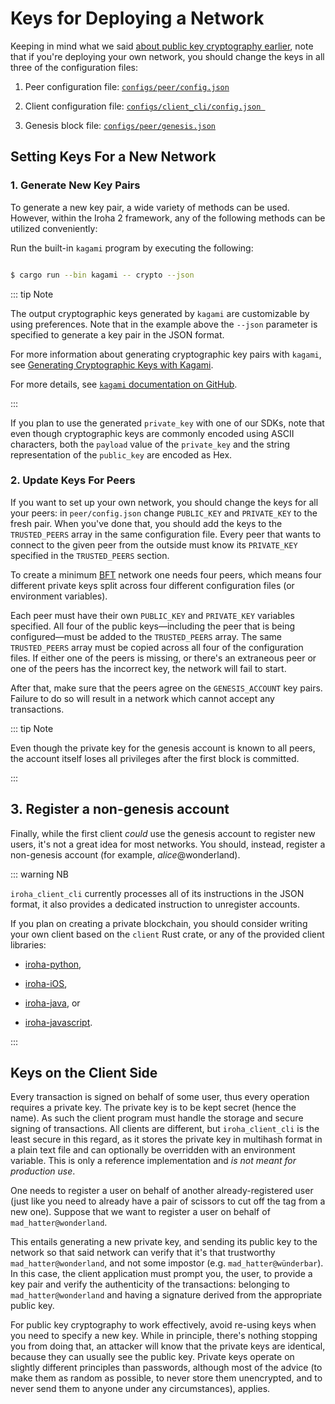 # Keys for Deploying a Network

Keeping in mind what we said [about public key cryptography earlier](./public-key-cryptography), note that if you're deploying your own network, you should change the keys in all three of the configuration files:

1. Peer configuration file: [`configs/peer/config.json`](../configure/peer-configuration)

2. Client configuration file: [`configs/client_cli/config.json `](../configure/client-configuration)

3. Genesis block file: [`configs/peer/genesis.json`](../configure/genesis)

## Setting Keys For a New Network

### 1. Generate New Key Pairs

To generate a new key pair, a wide variety of methods can be used. However, within the Iroha 2 framework, any of the following methods can be utilized conveniently:

Run the built-in `kagami` program by executing the following:

```bash

$ cargo run --bin kagami -- crypto --json

```
::: tip Note

The output cryptographic keys generated by `kagami` are customizable by using preferences. Note that in the example above the `--json` parameter is specified to generate a key pair in the JSON format.

For more information about generating cryptographic key pairs with `kagami`, see [Generating Cryptographic Keys with Kagami](./generating-cryptographic-keys#kagami).

For more details, see [`kagami` documentation on GitHub](https://github.com/hyperledger/iroha/tree/iroha2-dev/tools/kagami#crypto).

:::

If you plan to use the generated `private_key` with one of our SDKs, note that even though cryptographic keys are commonly encoded using ASCII characters, both the `payload` value of the `private_key` and the string representation of the `public_key` are encoded as Hex.

### 2. Update Keys For Peers

If you want to set up your own network, you should change the keys for all your peers: in `peer/config.json` change `PUBLIC_KEY` and `PRIVATE_KEY` to the fresh pair. When you've done that, you should add the keys to the `TRUSTED_PEERS` array in the same configuration file. Every peer that wants to connect to the given peer from the outside must know its `PRIVATE_KEY` specified in the `TRUSTED_PEERS` section.

To create a minimum [BFT](guide/glossary.md#byzantine-fault-tolerance-bft) network one needs four peers, which means four different private keys split across four different configuration files (or environment variables).

Each peer must have their own `PUBLIC_KEY` and `PRIVATE_KEY` variables specified. All four of the public keys—including the peer that is being configured—must be added to the `TRUSTED_PEERS` array. The same `TRUSTED_PEERS` array must be copied across all four of the configuration files. If either one of the peers is missing, or there's an extraneous peer or one of the peers has the incorrect key, the network will fail to start.

After that, make sure that the peers agree on the `GENESIS_ACCOUNT` key pairs. Failure to do so will result in a network which cannot accept any transactions.

::: tip Note

Even though the private key for the genesis account is known to all peers, the account itself loses all privileges after the first block is committed.

:::

## 3. Register a non-genesis account

Finally, while the first client _could_ use the genesis account to register new users, it's not a great idea for most networks. You should, instead, register a non-genesis account (for example, _alice_@wonderland).

::: warning NB

`iroha_client_cli` currently processes all of its instructions in the JSON format, it also provides a dedicated instruction to unregister accounts.

If you plan on creating a private blockchain, you should consider writing your own client based on the `client` Rust crate, or any of the provided client libraries:

- [iroha-python](https://github.com/hyperledger/iroha-python),

- [iroha-iOS](https://github.com/hyperledger/iroha-ios),

- [iroha-java](https://github.com/hyperledger/iroha-java), or

- [iroha-javascript](https://github.com/hyperledger/iroha-javascript/tree/iroha2).

:::

## Keys on the Client Side

Every transaction is signed on behalf of some user, thus every operation requires a private key. The private key is to be kept secret (hence the name). As such the client program must handle the storage and secure signing of transactions. All clients are different, but `iroha_client_cli` is the least secure in this regard, as it stores the private key in multihash format in a plain text file and can optionally be overridden with an environment variable. This is only a reference implementation and _is not meant for production use_.

One needs to register a user on behalf of another already-registered user (just like you need to already have a pair of scissors to cut off the tag from a new one). Suppose that we want to register a user on behalf of `mad_hatter@wonderland`.

This entails generating a new private key, and sending its public key to the network so that said network can verify that it's that trustworthy `mad_hatter@wonderland`, and not some impostor (e.g. `mad_hatter@wünderbar`). In this case, the client application must prompt you, the user, to provide a key pair and verify the authenticity of the transactions:  belonging to `mad_hatter@wonderland` and having a signature derived from the appropriate public key.

For public key cryptography to work effectively, avoid re-using keys when you need to specify a new key. While in principle, there's nothing stopping you from doing that, an attacker will know that the private keys are identical, because they can usually see the public key. Private keys operate on slightly different principles than passwords, although most of the advice (to make them as random as possible, to never store them unencrypted, and to never send them to anyone under any circumstances), applies.
